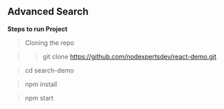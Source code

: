 ## Advanced Search

**Steps to run Project**

>Cloning the repo

>>git clone https://github.com/nodexpertsdev/react-demo.git

>cd search-demo

>npm install

>npm start
